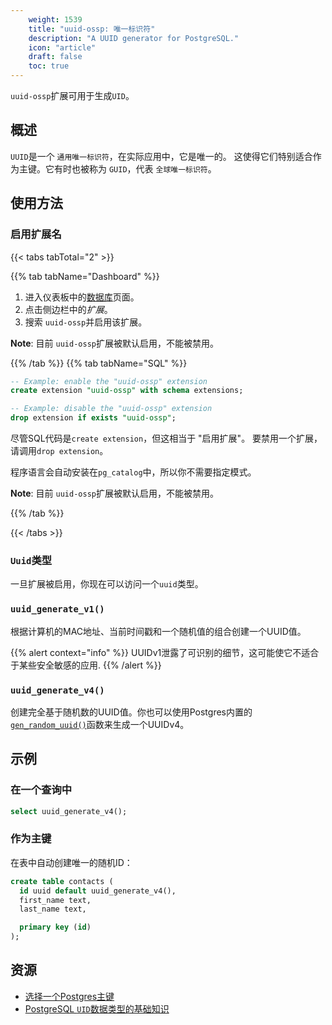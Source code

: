 ```yaml
---
    weight: 1539
    title: "uuid-ossp: 唯一标识符"
    description: "A UUID generator for PostgreSQL."
    icon: "article"
    draft: false
    toc: true
---
```


`uuid-ossp`扩展可用于生成`UID`。

## 概述

`UUID`是一个 `通用唯一标识符`，在实际应用中，它是唯一的。
这使得它们特别适合作为主键。它有时也被称为 `GUID`，代表 `全球唯一标识符`。

## 使用方法

### 启用扩展名

{{< tabs tabTotal="2" >}}


{{% tab tabName="Dashboard" %}}



1. 进入仪表板中的[数据库](https://app.supabase.com/project/_/database/tables)页面。
2. 点击侧边栏中的*扩展*。
3. 搜索 `uuid-ossp`并启用该扩展。

**Note**:
目前 `uuid-ossp`扩展被默认启用，不能被禁用。



{{% /tab %}}
{{% tab tabName="SQL" %}}



```sql
-- Example: enable the "uuid-ossp" extension
create extension "uuid-ossp" with schema extensions;

-- Example: disable the "uuid-ossp" extension
drop extension if exists "uuid-ossp";
```

尽管SQL代码是`create extension`，但这相当于 "启用扩展"。
要禁用一个扩展，请调用`drop extension`。

程序语言会自动安装在`pg_catalog`中，所以你不需要指定模式。

**Note**:
目前 `uuid-ossp`扩展被默认启用，不能被禁用。



{{% /tab %}}

{{< /tabs >}}

### `Uuid`类型

一旦扩展被启用，你现在可以访问一个`uuid`类型。

### `uuid_generate_v1()`

根据计算机的MAC地址、当前时间戳和一个随机值的组合创建一个UUID值。

{{% alert context="info" %}}
UUIDv1泄露了可识别的细节，这可能使它不适合于某些安全敏感的应用.
{{% /alert %}}

### `uuid_generate_v4()`

创建完全基于随机数的UUID值。你也可以使用Postgres内置的[`gen_random_uuid()`](https://www.postgresql.org/docs/current/functions-uuid.html)函数来生成一个UUIDv4。

## 示例

### 在一个查询中

```sql
select uuid_generate_v4();
```

### 作为主键

在表中自动创建唯一的随机ID：

```sql
create table contacts (
  id uuid default uuid_generate_v4(),
  first_name text,
  last_name text,

  primary key (id)
);
```

## 资源

- [选择一个Postgres主键](https://supabase.com/blog/choosing-a-postgres-primary-key)
- [PostgreSQL `UID`数据类型的基础知识](https://www.postgresqltutorial.com/postgresql-uuid/)


